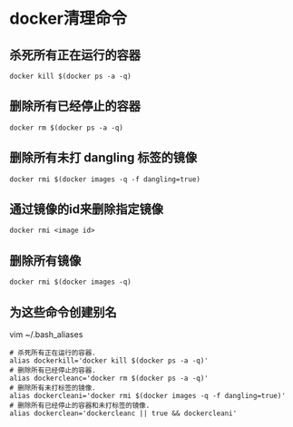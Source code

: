 # **docker清理命令**



## 杀死所有正在运行的容器

```shell
docker kill $(docker ps -a -q)
```

## 删除所有已经停止的容器

```shell
docker rm $(docker ps -a -q)
```

## 删除所有未打 dangling 标签的镜像

```shell
docker rmi $(docker images -q -f dangling=true)
```

## 通过镜像的id来删除指定镜像

```shell
docker rmi <image id>
```

## 删除所有镜像

```shell
docker rmi $(docker images -q)
```

## 为这些命令创建别名

vim  ~/.bash_aliases 

```shell
# 杀死所有正在运行的容器. 
alias dockerkill='docker kill $(docker ps -a -q)' 
# 删除所有已经停止的容器. 
alias dockercleanc='docker rm $(docker ps -a -q)' 
# 删除所有未打标签的镜像. 
alias dockercleani='docker rmi $(docker images -q -f dangling=true)' 
# 删除所有已经停止的容器和未打标签的镜像. 
alias dockerclean='dockercleanc || true && dockercleani'
```